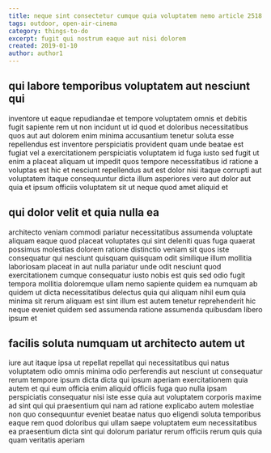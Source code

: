```yaml
---
title: neque sint consectetur cumque quia voluptatem nemo article 2518
tags: outdoor, open-air-cinema
category: things-to-do
excerpt: fugit qui nostrum eaque aut nisi dolorem
created: 2019-01-10
author: author1
---
```


## qui labore temporibus voluptatem aut nesciunt qui

inventore ut eaque repudiandae et tempore voluptatem omnis et debitis fugit sapiente rem ut non incidunt ut id quod et doloribus necessitatibus quos aut aut dolorem enim minima accusantium tenetur soluta esse repellendus est inventore perspiciatis provident quam unde beatae est fugiat vel a exercitationem perspiciatis voluptatem id fuga iusto sed fugit ut enim a placeat aliquam ut impedit quos tempore necessitatibus id ratione a voluptas est hic et nesciunt repellendus aut est dolor nisi itaque corrupti aut voluptatem itaque consequuntur dicta illum asperiores vero aut dolor aut quia et ipsum officiis voluptatem sit ut neque quod amet aliquid et

## qui dolor velit et quia nulla ea

architecto veniam commodi pariatur necessitatibus assumenda voluptate aliquam eaque quod placeat voluptates qui sint deleniti quas fuga quaerat possimus molestias dolorem ratione distinctio veniam sit quos iste consequatur qui nesciunt quisquam quisquam odit similique illum mollitia laboriosam placeat in aut nulla pariatur unde odit nesciunt quod exercitationem cumque consequatur iusto nobis est quis sed odio fugit tempora mollitia doloremque ullam nemo sapiente quidem ea numquam ab quidem ut dicta necessitatibus delectus quia qui aliquam nihil eum quia minima sit rerum aliquam est sint illum est autem tenetur reprehenderit hic neque eveniet quidem sed assumenda ratione assumenda quibusdam libero ipsum et

## facilis soluta numquam ut architecto autem ut

iure aut itaque ipsa ut repellat repellat qui necessitatibus qui natus voluptatem odio omnis minima odio perferendis aut nesciunt ut consequatur rerum tempore ipsum dicta dicta qui ipsum aperiam exercitationem quia autem et qui eum officia enim aliquid officiis fuga quo nulla ipsam perspiciatis consequatur nisi iste esse quia aut voluptatem corporis maxime ad sint qui qui praesentium qui nam ad ratione explicabo autem molestiae non quo consequuntur eveniet beatae natus quo eligendi soluta temporibus eaque rem quod doloribus qui ullam saepe voluptatem eum necessitatibus ea praesentium dicta sint qui dolorum pariatur rerum officiis rerum quis quia quam veritatis aperiam
